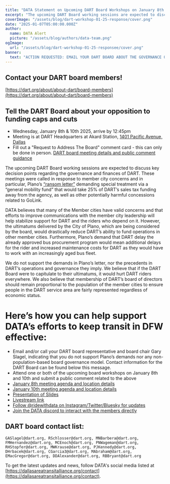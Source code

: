 ```yaml
---
title: "DATA Statement on Upcoming DART Board Workshops on January 8th and 10th 2025"
excerpt: "The upcoming DART Board working sessions are expected to discuss key decision points regarding the governance and finances of DART"
coverImage: "/assets/blog/dart-workshop-01-25-response/cover.png"
date: "2025-01-07T05:00:00.000Z"
author:
  name: DATA Alert
  picture: "/assets/blog/authors/data-team.png"
ogImage:
  url: "/assets/blog/dart-workshop-01-25-responsee/cover.png"
banner: 
  text: "ACTION REQUESTED: EMAIL YOUR DART BOARD ABOUT THE GOVERNANCE OF DART"
---
```


## Contact your DART board members!

[https://dart.org/about/about-dart/board-members](https://dart.org/about/about-dart/board-members)

## Tell the DART Board about your opposition to funding caps and cuts

* Wednesday, January 8th & 10th 2025, arrive by 12:45pm
* Meeting is at DART Headquarters at Akard Station, [1401 Pacific Avenue, Dallas](https://maps.app.goo.gl/36uCk3suvRdJPfM47)
* Fill out a "Request to Address The Board" comment card - this can only be done in person. [DART board meeting details and public comment guidance](https://www.dart.org/about/public-access-information/board-meetings-information)


The upcoming DART Board working sessions are expected to discuss key decision points regarding the governance and finances of DART. These meetings were called in response to member city concerns and in particular, Plano’s [“ransom letter”](/assets/blog/data-statement-plano-ila/jbm-to-gary-slagel-dart-12-13-2024.pdf) demanding special treatment via a “general mobility fund” that would take 25% of DART’s sales tax funding away from the agency, as well as other potentially harmful concessions related to GoLink. 

DATA believes that many of the Member cities have valid concerns and that efforts to improve communications with the member city leadership will help stabilize support for DART and the riders who depend on it. However, the ultimatums delivered by the City of Plano, which are being considered by the board, would drastically reduce DART’s ability to fund operations in other member cities. Furthermore, Plano’s demand that DART delay the already approved bus procurement program would mean additional delays for the rider and increased maintenance costs for DART as they would have to work with an increasingly aged bus fleet.

We do not support the demands in Plano’s letter, nor the precedents in DART’s operations and governance they imply. We believe that if the DART Board were to capitulate to their ultimatums, it would hurt DART riders everywhere.  We also believe that membership of DART’s board of directors should remain proportional to the population of the member cities to ensure people in the DART service area are fairly represented regardless of economic status.

# Here’s how you can help support DATA’s efforts to keep transit in DFW effective:

- Email and/or call your DART board representative and board chair Gary Slagel, indicating that you do not support Plano’s demands nor any non-population-based board governance model. Contact information for the DART Board can be found below this message.
- Attend one or both of the upcoming board workshops on January 8th and 10th and submit a public comment related to the above
- [January 8th meeting agenda and location details](https://dartorgcmsblob.dart.org/prod/docs/default-source/about-dart/2025-01-08-special-called-meeting-of-the-committee-of-the-whole-agenda.pdf?sfvrsn=f1f38c59_1)
- [January 10th meeting agenda and location details](https://dartorgcmsblob.dart.org/prod/docs/default-source/about-dart/2025-01-10-special-called-meeting-of-the-committee-of-the-whole-agenda-packet.pdf?sfvrsn=1c859ef6_1)
- [Presentation of Slides](/assets/blog/dart-workshop-01-25-response/presentation.pdf)
- [Livestream link](https://www.dart.org/about/public-access-information/board-meetings-information/dart-board-meeting-video)
- [Follow @ridewithdata on Instagram/Twitter/Bluesky for updates](/contact)
- [Join the DATA discord to interact with the members directly](https://discord.gg/DF23rXbY)

## DART board contact list:

```text
GASlagel@dart.org, RSchlosser@dart.org, MNBarbera@dart.org, FMHernandez@dart.org, MCEnoch@dart.org, PNWageman@dart.org, RHStopfer@dart.org, MWKrause@dart.org, PJKennedy@dart.org, DHrbacek@dart.org, CGarcia3@dart.org, MAbraham@dart.org, EMacGregor@dart.org, DDAlexander@dart.org, RBBryant@dart.org
```

To get the latest updates and news, follow DATA's social media listed at [https://dallasareatransitalliance.org/contact](https://dallasareatransitalliance.org/contact).
